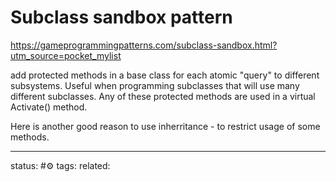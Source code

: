 # Subclass sandbox pattern
https://gameprogrammingpatterns.com/subclass-sandbox.html?utm_source=pocket_mylist

add protected methods in a base class for each atomic "query" to different subsystems. Useful when programming subclasses that will use many different subclasses. Any of these protected methods are used in a virtual Activate() method. 

Here is another good reason to use inherritance - to restrict usage of some methods.


---
status: #⚙️ 
tags: 
related: 